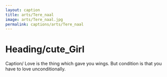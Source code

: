 ```yaml
---
layout: caption
title: arts/Tere_naal
image: arts/Tere_naal.jpg
permalink: captions/arts/Tere_naal
---
```

# Heading/cute_Girl
Caption/ Love is the thing which gave you wings. But condition is that you have to love unconditionally.
